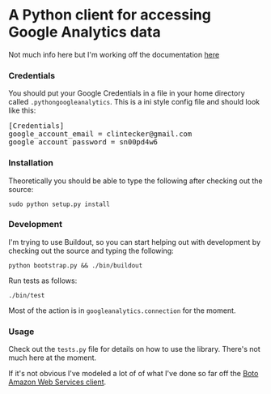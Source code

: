 A Python client for accessing Google Analytics data
===================================================

Not much info here but I'm working off the documentation [here](http://code.google.com/apis/analytics/docs/gdata/gdataDeveloperGuide.html)

### Credentials ###

You should put your Google Credentials in a file in your home directory called `.pythongoogleanalytics`. This is a ini style config file and should look like this:

<pre>
[Credentials]
google_account_email = clintecker@gmail.com
google_account_password = sn00pd4w6
</pre>

### Installation ###

Theoretically you should be able to type the following after checking out the source:

`sudo python setup.py install`

### Development ###

I'm trying to use Buildout, so you can start helping out with development by checking out the source and typing the following:

`python bootstrap.py && ./bin/buildout`

Run tests as follows:

`./bin/test`

Most of the action is in `googleanalytics.connection` for the moment.

### Usage ###

Check out the `tests.py` file for details on how to use the library.  There's not much here at the moment.

If it's not obvious I've modeled a lot of of what I've done so far off the [Boto Amazon Web Services client](http://code.google.com/p/boto/).